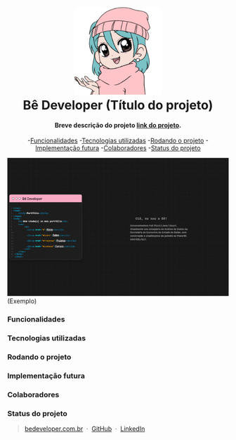 
<h1 align="center">
  <br>
  <a href="https://portfoliobedeveloper.vercel.app/"><img src="https://github.com/BrendaAndreia/portfoliobedeveloper/blob/main/img/icon.png?raw=true" alt="Be Developer" width="200"></a>
  <br>
  Bê Developer (Título do projeto)
  <br>
</h1>

<h4 align="center">Breve descrição do projeto <a href="https://portfoliobedeveloper.vercel.app/" target="_blank">link do projeto</a>.</h4>

<p align="center">
 -<a href="#funcionalidades">Funcionalidades</a>
 -<a href="#tecnologias-utilizadas">Tecnologias utilizadas</a>
 -<a href="#rodando-o-projeto">Rodando o projeto</a>
 -<a href="#implementaçao-futura">Implementação futura</a>
 -<a href="#colaboradores">Colaboradores</a>
 -<a href="#statuso-do-projeto">Status do projeto</a>
</p>

![screenshot](https://github.com/BrendaAndreia/portfoliobedeveloper/blob/main/indexgit.gif?raw=true)(Exemplo)

### Funcionalidades
### Tecnologias utilizadas
### Rodando o projeto
### Implementação futura
### Colaboradores
### Status do projeto


> [bedeveloper.com.br](https://www.bedeveloper.com.br) &nbsp;&middot;&nbsp;
> [GitHub](https://www.github.com/brendaandreia) &nbsp;&middot;&nbsp;
> [LinkedIn](https://www.linkedin/in/brendaandreia)


